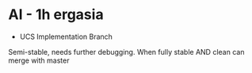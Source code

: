 # AI - 1h ergasia
- UCS Implementation Branch

Semi-stable, needs further debugging.
When fully stable AND clean can merge with master

